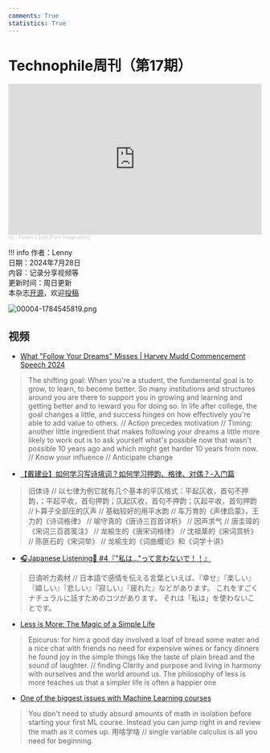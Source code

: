 ```yaml
---
comments: True
statistics: True
---
```


# Technophile周刊（第17期）

<iframe width="100%" height="300" scrolling="no" frameborder="no" allow="autoplay" src="https://w.soundcloud.com/player/?url=https%3A//api.soundcloud.com/tracks/1164467260&color=%23ff5500&auto_play=false&hide_related=false&show_comments=true&show_user=true&show_reposts=false&show_teaser=true&visual=true"></iframe><div style="font-size: 10px; color: #cccccc;line-break: anywhere;word-break: normal;overflow: hidden;white-space: nowrap;text-overflow: ellipsis; font-family: Interstate,Lucida Grande,Lucida Sans Unicode,Lucida Sans,Garuda,Verdana,Tahoma,sans-serif;font-weight: 100;"><a href="https://soundcloud.com/sojusoul" title="Vy" target="_blank" style="color: #cccccc; text-decoration: none;">Vy</a> · <a href="https://soundcloud.com/sojusoul/2021-11-21-12-42-38-mp3-1" title="Flower-L1vet [Pure Imagination]" target="_blank" style="color: #cccccc; text-decoration: none;">Flower-L1vet [Pure Imagination]</a></div>

!!! info
    作者：Lenny<br>
    日期：2024年7月28日<br>
    内容：记录分享视频等<br>
    更新时间：周日更新<br>
    本杂志[开源](https://github.com/LennyChenLaw/Weekly)，欢迎[投稿](https://github.com/LennyChenLaw/Weekly/issues)


![00004-1784545819.png](https://s2.loli.net/2024/11/12/mMxgLjKTRdnuDrk.png)

## 视频
+ [What "Follow Your Dreams" Misses | Harvey Mudd Commencement Speech 2024](https://www.youtube.com/watch?v=W3I3kAg2J7w)
>The shifting goal: When you're a student, the fundamental goal is to grow, to learn, to become better. So many institutions and structures around you are there to support you in growing and learning and getting better and to reward you for doing so. In life after college, the goal changes a little, and success hinges on how effectively you're able to add value to others. // Action precedes motivation // Timing: another little ingredient that makes following your dreams a little more likely to work out is to ask yourself what's possible now that wasn't possible 10 years ago and which might get harder 10 years from now. // Know your influence // Anticipate change

+ [【戴建业】如何学习写诗填词？如何学习押韵、格律、对偶？-入门篇](https://www.youtube.com/watch?v=91T2gc9he6k)
>旧体诗 // 以七律为例它就有几个基本的平仄格式：平起仄收，首句不押韵，；平起平收，首句押韵；仄起仄收，首句不押韵；仄起平收，首句押韵 //卜算子全部压的仄声 // 基础较好的用平水韵 // 车万育的《声律启蒙》，王力的《诗词格律》 // 喻守真的《唐诗三百首详析》 // 因声求气 // 唐圭璋的《宋词三百首笺注》 // 龙榆生的《唐宋词格律》 // 沈祖棻的《宋词赏析》 // 陈匪石的《宋词举》 // 龙榆生的《词曲概论》和《词学十讲》

+ [🎧️Japanese Listening🎵 #4『"私は…"って言わないで！！』](https://www.youtube.com/watch?v=2rJ1vadSSYQ)
>日语听力素材 // 日本語で感情を伝える言葉といえば、『幸せ』『楽しい』『嬉しい』『悲しい』『寂しい』『疲れた』などがあります。 これをすごくナチュラルに話すためのコツがあります。 それは「私は」を使わないことです。


+ [Less is More: The Magic of a Simple Life](https://www.youtube.com/watch?v=iUZsWmS4mlw)
>Epicurus: for him a good day involved a loaf of bread some water and a nice chat with friends no need for expensive wines or fancy dinners he found joy in the simple things like the taste of plain bread and the sound of laughter. // finding Clarity and purpose and living in harmony with ourselves and the world around us. The philosophy of less is more teaches us that a simpler life is often a happier one

+ [One of the biggest issues with Machine Learning courses](https://www.youtube.com/watch?v=J2KPVtY7QjE)
>You don't need to study absurd amounts of math in isolation before starting your first ML course. Instead you can jump right in and review the math as it comes up. 用啥学啥 // single variable calculus is all you need for beginning. 

